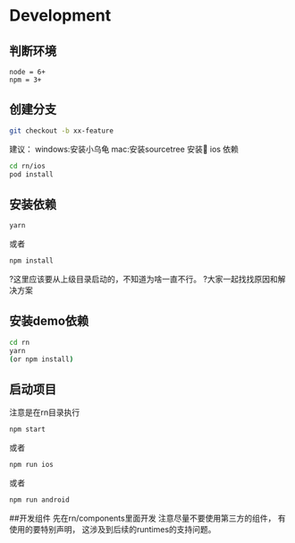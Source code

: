 # Development

## 判断环境

```
node = 6+
npm = 3+
```

## 创建分支
```bash
git checkout -b xx-feature
```
建议：
windows:安装小乌龟
mac:安装sourcetree
安装 ios 依赖
```sh
cd rn/ios
pod install
```

## 安装依赖
```bash
yarn
```
或者
```bash
npm install
```


?这里应该要从上级目录启动的，不知道为啥一直不行。
?大家一起找找原因和解决方案
## 安装demo依赖
```bash
cd rn
yarn 
(or npm install)
```
## 启动项目
注意是在rn目录执行
```bash
npm start
```
或者
```bash
npm run ios
```
或者
```bash
npm run android
```


##开发组件
先在rn/components里面开发
注意尽量不要使用第三方的组件，
有使用的要特别声明，
这涉及到后续的runtimes的支持问题。

